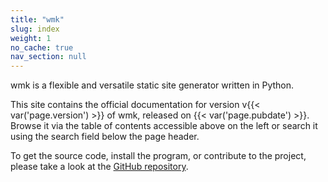 ```yaml
---
title: "wmk"
slug: index
weight: 1
no_cache: true
nav_section: null
---
```


wmk is a flexible and versatile static site generator written in Python.

This site contains the official documentation for version
v{{< var('page.version') >}} of wmk, released on {{< var('page.pubdate') >}}.
Browse it via the table of contents <span class="inl sub-800">accessible above</span>
<span class="inl sup-800">on the left</span> or search it using the
search field below the page header.

To get the source code, install the program, or contribute to the project,
please take a look at the [GitHub repository](https://github.com/bk/wmk).
